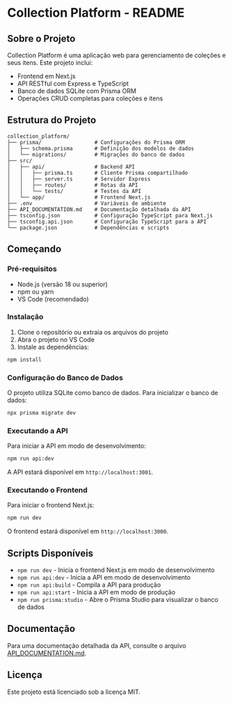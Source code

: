 # Collection Platform - README

## Sobre o Projeto

Collection Platform é uma aplicação web para gerenciamento de coleções e seus itens. Este projeto inclui:

- Frontend em Next.js
- API RESTful com Express e TypeScript
- Banco de dados SQLite com Prisma ORM
- Operações CRUD completas para coleções e itens

## Estrutura do Projeto

```
collection_platform/
├── prisma/                 # Configurações do Prisma ORM
│   ├── schema.prisma       # Definição dos modelos de dados
│   └── migrations/         # Migrações do banco de dados
├── src/
│   ├── api/                # Backend API
│   │   ├── prisma.ts       # Cliente Prisma compartilhado
│   │   ├── server.ts       # Servidor Express
│   │   ├── routes/         # Rotas da API
│   │   └── tests/          # Testes da API
│   └── app/                # Frontend Next.js
├── .env                    # Variáveis de ambiente
├── API_DOCUMENTATION.md    # Documentação detalhada da API
├── tsconfig.json           # Configuração TypeScript para Next.js
├── tsconfig.api.json       # Configuração TypeScript para a API
└── package.json            # Dependências e scripts
```

## Começando

### Pré-requisitos

- Node.js (versão 18 ou superior)
- npm ou yarn
- VS Code (recomendado)

### Instalação

1. Clone o repositório ou extraia os arquivos do projeto
2. Abra o projeto no VS Code
3. Instale as dependências:

```bash
npm install
```

### Configuração do Banco de Dados

O projeto utiliza SQLite como banco de dados. Para inicializar o banco de dados:

```bash
npx prisma migrate dev
```

### Executando a API

Para iniciar a API em modo de desenvolvimento:

```bash
npm run api:dev
```

A API estará disponível em `http://localhost:3001`.

### Executando o Frontend

Para iniciar o frontend Next.js:

```bash
npm run dev
```

O frontend estará disponível em `http://localhost:3000`.

## Scripts Disponíveis

- `npm run dev` - Inicia o frontend Next.js em modo de desenvolvimento
- `npm run api:dev` - Inicia a API em modo de desenvolvimento
- `npm run api:build` - Compila a API para produção
- `npm run api:start` - Inicia a API em modo de produção
- `npm run prisma:studio` - Abre o Prisma Studio para visualizar o banco de dados

## Documentação

Para uma documentação detalhada da API, consulte o arquivo [API_DOCUMENTATION.md](./API_DOCUMENTATION.md).

## Licença

Este projeto está licenciado sob a licença MIT.
